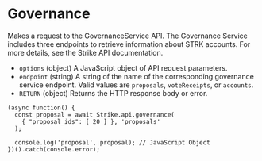 # Governance

Makes a request to the GovernanceService API. The Governance Service includes three endpoints to retrieve information about STRK accounts. For more details, see the Strike API documentation.

* `options` \(object\) A JavaScript object of API request parameters.
* `endpoint` \(string\) A string of the name of the corresponding governance service endpoint. Valid values are `proposals`, `voteReceipts`, or `accounts`.
* `RETURN` \(object\) Returns the HTTP response body or error.

```text
(async function() {
  const proposal = await Strike.api.governance(
    { "proposal_ids": [ 20 ] }, 'proposals'
  );

  console.log('proposal', proposal); // JavaScript Object
})().catch(console.error);
```



